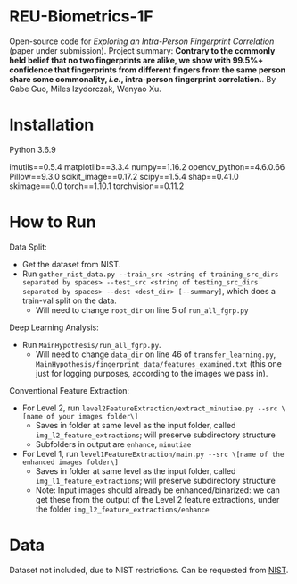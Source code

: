 # REU-Biometrics-1F

Open-source code for _Exploring an Intra-Person Fingerprint Correlation_ (paper under submission). Project summary: **Contrary to the commonly held belief that no two fingerprints are alike, we show with 99.5%+ confidence that fingerprints from different fingers from the same person share some commonality, _i.e._, intra-person fingerprint correlation.**. By Gabe Guo, Miles Izydorczak, Wenyao Xu.

# Installation

Python 3.6.9

imutils==0.5.4
matplotlib==3.3.4
numpy==1.16.2
opencv_python==4.6.0.66
Pillow==9.3.0
scikit_image==0.17.2
scipy==1.5.4
shap==0.41.0
skimage==0.0
torch==1.10.1
torchvision==0.11.2

# How to Run

Data Split:
- Get the dataset from NIST.
- Run ```gather_nist_data.py --train_src <string of training_src_dirs separated by spaces> --test_src <string of testing_src_dirs separated by spaces> --dest <dest_dir> [--summary]```, which does a train-val split on the data.
  - Will need to change ```root_dir``` on line 5 of ```run_all_fgrp.py```

Deep Learning Analysis:
- Run ```MainHypothesis/run_all_fgrp.py```. 
  - Will need to change ```data_dir``` on line 46 of ```transfer_learning.py```, ```MainHypothesis/fingerprint_data/features_examined.txt``` (this one just for logging purposes, according to the images we pass in).

Conventional Feature Extraction:
- For Level 2, run ```level2FeatureExtraction/extract_minutiae.py --src \[name of your images folder\]```
  - Saves in folder at same level as the input folder, called ```img_l2_feature_extractions```; will preserve subdirectory structure
  - Subfolders in output are ```enhance```, ```minutiae```
- For Level 1, run ```level1FeatureExtraction/main.py --src \[name of the enhanced images folder\]```
  - Saves in folder at same level as the input folder, called ```img_l1_feature_extractions```; will preserve subdirectory structure
  - Note: Input images should already be enhanced/binarized: we can get these from the output of the Level 2 feature extractions, under the folder ```img_l2_feature_extractions/enhance```

# Data

Dataset not included, due to NIST restrictions. Can be requested from [NIST](https://nigos.nist.gov/datasets/sd302/request). 
